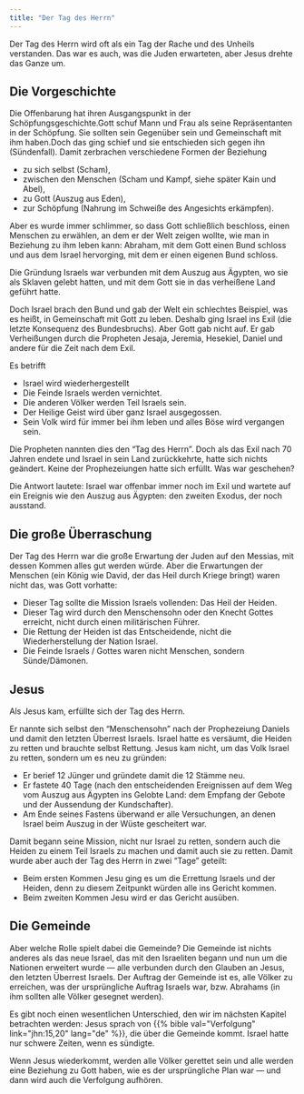 ```yaml
---
title: "Der Tag des Herrn"
---
```


Der Tag des Herrn wird oft als ein Tag der Rache und des Unheils verstanden. Das war es auch, was die Juden erwarteten, aber Jesus drehte das Ganze um.

## Die Vorgeschichte

<a name="b8d9"></a>
Die Offenbarung hat ihren Ausgangspunkt in der Schöpfungsgeschichte.Gott schuf Mann und Frau als seine Repräsentanten in der Schöpfung. Sie sollten sein Gegenüber sein und Gemeinschaft mit ihm haben.Doch das ging schief und sie entschieden sich gegen ihn (Sündenfall). Damit zerbrachen verschiedene Formen der Beziehung

- zu sich selbst (Scham),
- zwischen den Menschen (Scham und Kampf, siehe später Kain und Abel),
- zu Gott (Auszug aus Eden),
- zur Schöpfung (Nahrung im Schweiße des Angesichts erkämpfen).

Aber es wurde immer schlimmer, so dass Gott schließlich beschloss, einen Menschen zu erwählen, an dem er der Welt zeigen wollte, wie man in Beziehung zu ihm leben kann: Abraham, mit dem Gott einen Bund schloss und aus dem Israel hervorging, mit dem er einen eigenen Bund schloss.

Die Gründung Israels war verbunden mit dem Auszug aus Ägypten, wo sie als Sklaven gelebt hatten, und mit dem Gott sie in das verheißene Land geführt hatte.

Doch Israel brach den Bund und gab der Welt ein schlechtes Beispiel, was es heißt, in Gemeinschaft mit Gott zu leben. Deshalb ging Israel ins Exil (die letzte Konsequenz des Bundesbruchs). Aber Gott gab nicht auf. Er gab Verheißungen durch die Propheten Jesaja, Jeremia, Hesekiel, Daniel und andere für die Zeit nach dem Exil.

Es betrifft

- Israel wird wiederhergestellt
- Die Feinde Israels werden vernichtet.
- Die anderen Völker werden Teil Israels sein.
- Der Heilige Geist wird über ganz Israel ausgegossen.
- Sein Volk wird für immer bei ihm leben und alles Böse wird vergangen sein.

Die Propheten nannten dies den “Tag des Herrn”. Doch als das Exil nach 70 Jahren endete und Israel in sein Land zurückkehrte, hatte sich nichts geändert. Keine der Prophezeiungen hatte sich erfüllt. Was war geschehen?

Die Antwort lautete: Israel war offenbar immer noch im Exil und wartete auf ein Ereignis wie den Auszug aus Ägypten: den zweiten Exodus, der noch ausstand.

## Die große Überraschung

<a name="9b7f"></a>
Der Tag des Herrn war die große Erwartung der Juden auf den Messias, mit dessen Kommen alles gut werden würde. Aber die Erwartungen der Menschen (ein König wie David, der das Heil durch Kriege bringt) waren nicht das, was Gott vorhatte:

- Dieser Tag sollte die Mission Israels vollenden: Das Heil der Heiden.
- Dieser Tag wird durch den Menschensohn oder den Knecht Gottes erreicht, nicht durch einen militärischen Führer.
- Die Rettung der Heiden ist das Entscheidende, nicht die Wiederherstellung der Nation Israel.
- Die Feinde Israels / Gottes waren nicht Menschen, sondern Sünde/Dämonen.

## Jesus

<a name="f315"></a>
Als Jesus kam, erfüllte sich der Tag des Herrn.

Er nannte sich selbst den “Menschensohn” nach der Prophezeiung Daniels und damit den letzten Überrest Israels. Israel hatte es versäumt, die Heiden zu retten und brauchte selbst Rettung. Jesus kam nicht, um das Volk Israel zu retten, sondern um es neu zu gründen:

- Er berief 12 Jünger und gründete damit die 12 Stämme neu.
- Er fastete 40 Tage (nach den entscheidenden Ereignissen auf dem Weg vom Auszug aus Ägypten ins Gelobte Land: dem Empfang der Gebote und der Aussendung der Kundschafter).
- Am Ende seines Fastens überwand er alle Versuchungen, an denen Israel beim Auszug in der Wüste gescheitert war.

Damit begann seine Mission, nicht nur Israel zu retten, sondern auch die Heiden zu einem Teil Israels zu machen und damit auch sie zu retten. Damit wurde aber auch der Tag des Herrn in zwei “Tage” geteilt:

- Beim ersten Kommen Jesu ging es um die Errettung Israels und der Heiden, denn zu diesem Zeitpunkt würden alle ins Gericht kommen.
- Beim zweiten Kommen Jesu wird er das Gericht ausüben.

## Die Gemeinde

<a name="9e32"></a>
Aber welche Rolle spielt dabei die Gemeinde? Die Gemeinde ist nichts anderes als das neue Israel, das mit den Israeliten begann und nun um die Nationen erweitert wurde — alle verbunden durch den Glauben an Jesus, den letzten Überrest Israels. Der Auftrag der Gemeinde ist es, alle Völker zu erreichen, was der ursprüngliche Auftrag Israels war, bzw. Abrahams (in ihm sollten alle Völker gesegnet werden).

Es gibt noch einen wesentlichen Unterschied, den wir im nächsten Kapitel betrachten werden: Jesus sprach von {{% bible val="Verfolgung" link="jhn:15,20" lang="de" %}}, die über die Gemeinde kommt. Israel hatte nur schwere Zeiten, wenn es sündigte.

Wenn Jesus wiederkommt, werden alle Völker gerettet sein und alle werden eine Beziehung zu Gott haben, wie es der ursprüngliche Plan war — und dann wird auch die Verfolgung aufhören.
